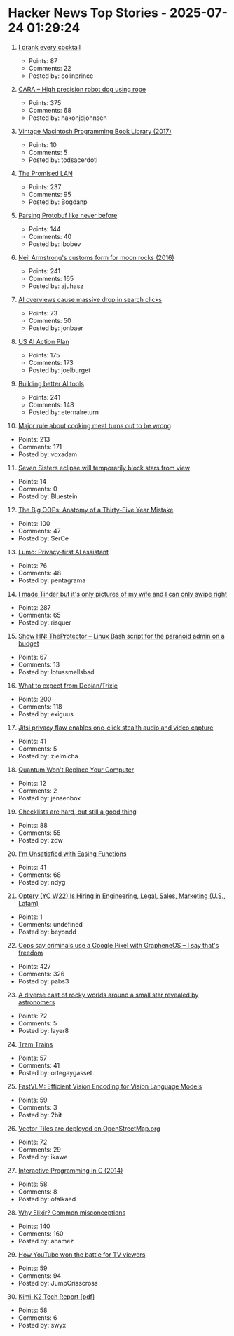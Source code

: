 # Hacker News Top Stories - 2025-07-24 01:29:24

1. [I drank every cocktail](https://aaronson.org/blog/i-drank-every-cocktail)
   - Points: 87
   - Comments: 22
   - Posted by: colinprince

2. [CARA – High precision robot dog using rope](https://www.aaedmusa.com/projects/cara)
   - Points: 375
   - Comments: 68
   - Posted by: hakonjdjohnsen

3. [Vintage Macintosh Programming Book Library (2017)](https://vintageapple.org/macprogramming/index_year.html)
   - Points: 10
   - Comments: 5
   - Posted by: todsacerdoti

4. [The Promised LAN](https://tpl.house/)
   - Points: 237
   - Comments: 95
   - Posted by: Bogdanp

5. [Parsing Protobuf like never before](https://mcyoung.xyz/2025/07/16/hyperpb/)
   - Points: 144
   - Comments: 40
   - Posted by: ibobev

6. [Neil Armstrong's customs form for moon rocks (2016)](https://magazine.uc.edu/editors_picks/recent_features/armstrong/moonrocks.html)
   - Points: 241
   - Comments: 165
   - Posted by: ajuhasz

7. [AI overviews cause massive drop in search clicks](https://arstechnica.com/ai/2025/07/research-shows-google-ai-overviews-reduce-website-clicks-by-almost-half/)
   - Points: 73
   - Comments: 50
   - Posted by: jonbaer

8. [US AI Action Plan](https://www.ai.gov/action-plan)
   - Points: 175
   - Comments: 173
   - Posted by: joelburget

9. [Building better AI tools](https://hazelweakly.me/blog/stop-building-ai-tools-backwards/)
   - Points: 241
   - Comments: 148
   - Posted by: eternalreturn

10. [Major rule about cooking meat turns out to be wrong](https://www.seriouseats.com/meat-resting-science-11776272)
   - Points: 213
   - Comments: 171
   - Posted by: voxadam

11. [Seven Sisters eclipse will temporarily block stars from view](https://www.discovermagazine.com/the-sciences/the-seven-sisters-eclipse-will-temporarily-block-stars-from-view)
   - Points: 14
   - Comments: 0
   - Posted by: Bluestein

12. [The Big OOPs: Anatomy of a Thirty-Five Year Mistake](https://www.computerenhance.com/p/the-big-oops-anatomy-of-a-thirty)
   - Points: 100
   - Comments: 47
   - Posted by: SerCe

13. [Lumo: Privacy-first AI assistant](https://proton.me/blog/lumo-ai)
   - Points: 76
   - Comments: 48
   - Posted by: pentagrama

14. [I made Tinder but it's only pictures of my wife and I can only swipe right](https://trytender.app/)
   - Points: 287
   - Comments: 65
   - Posted by: risquer

15. [Show HN: TheProtector – Linux Bash script for the paranoid admin on a budget](https://github.com/IHATEGIVINGAUSERNAME/theProtector)
   - Points: 67
   - Comments: 13
   - Posted by: lotussmellsbad

16. [What to expect from Debian/Trixie](https://michael-prokop.at/blog/2025/07/20/what-to-expect-from-debian-trixie-newintrixie/)
   - Points: 200
   - Comments: 118
   - Posted by: exiguus

17. [Jitsi privacy flaw enables one-click stealth audio and video capture](https://zimzi.substack.com/p/jitsi-privacy-flaw-that-enables-one)
   - Points: 41
   - Comments: 5
   - Posted by: zielmicha

18. [Quantum Won't Replace Your Computer](https://medium.com/@jensenbox/quantum-wont-replace-your-computer-c6a9bf30fc9c)
   - Points: 12
   - Comments: 2
   - Posted by: jensenbox

19. [Checklists are hard, but still a good thing](https://utcc.utoronto.ca/~cks/space/blog/sysadmin/ChecklistsAreHardButGood)
   - Points: 88
   - Comments: 55
   - Posted by: zdw

20. [I'm Unsatisfied with Easing Functions](https://www.davepagurek.com/blog/easing-functions/)
   - Points: 41
   - Comments: 68
   - Posted by: ndyg

21. [Optery (YC W22) Is Hiring in Engineering, Legal, Sales, Marketing (U.S., Latam)](https://www.optery.com/careers/)
   - Points: 1
   - Comments: undefined
   - Posted by: beyondd

22. [Cops say criminals use a Google Pixel with GrapheneOS – I say that's freedom](https://www.androidauthority.com/why-i-use-grapheneos-on-pixel-3575477/)
   - Points: 427
   - Comments: 326
   - Posted by: pabs3

23. [A diverse cast of rocky worlds around a small star revealed by astronomers](https://nouvelles.umontreal.ca/en/article/2025/07/22/a-udem-team-confirms-a-fifth-potentially-habitable-planet-around-l-98-59-a-red-dwarf-35-l/)
   - Points: 72
   - Comments: 5
   - Posted by: layer8

24. [Tram Trains](https://www.worksinprogress.news/p/tram-trains)
   - Points: 57
   - Comments: 41
   - Posted by: ortegaygasset

25. [FastVLM: Efficient Vision Encoding for Vision Language Models](https://machinelearning.apple.com/research/fast-vision-language-models)
   - Points: 59
   - Comments: 3
   - Posted by: 2bit

26. [Vector Tiles are deployed on OpenStreetMap.org](https://blog.openstreetmap.org/2025/07/22/vector-tiles-are-deployed-on-openstreetmap-org/)
   - Points: 72
   - Comments: 29
   - Posted by: ikawe

27. [Interactive Programming in C (2014)](https://nullprogram.com/blog/2014/12/23/)
   - Points: 58
   - Comments: 8
   - Posted by: ofalkaed

28. [Why Elixir? Common misconceptions](https://matthewsinclair.com/blog/0181-why-elixir)
   - Points: 140
   - Comments: 160
   - Posted by: ahamez

29. [How YouTube won the battle for TV viewers](https://www.wsj.com/business/media/how-youtube-won-the-battle-for-tv-viewers-346d05b8)
   - Points: 59
   - Comments: 94
   - Posted by: JumpCrisscross

30. [Kimi-K2 Tech Report [pdf]](https://github.com/MoonshotAI/Kimi-K2/blob/main/tech_report.pdf)
   - Points: 58
   - Comments: 6
   - Posted by: swyx

